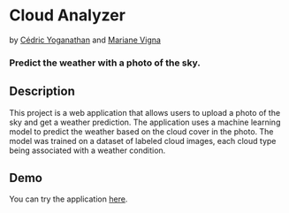 # Cloud Analyzer
by [Cédric Yoganathan](https://github.com/Cyb0nix) and [Mariane Vigna](https://github.com/Mariane7702)

### Predict the weather with a photo of the sky.

## Description
This project is a web application that allows users to upload a photo of the sky and get a weather prediction. The application uses a machine learning model to predict the weather based on the cloud cover in the photo. The model was trained on a dataset of labeled cloud images, each cloud type being associated with a weather condition.

## Demo
You can try the application [here](https://cloud-analyzer.cybonix.fr/).


